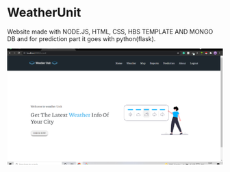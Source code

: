 # WeatherUnit
Website made with NODE.JS, HTML, CSS, HBS TEMPLATE AND MONGO DB and for prediction part it goes with python(flask).

![Alt text](/Screenshots/weather-app4.PNG?raw=true "Optional Title")
